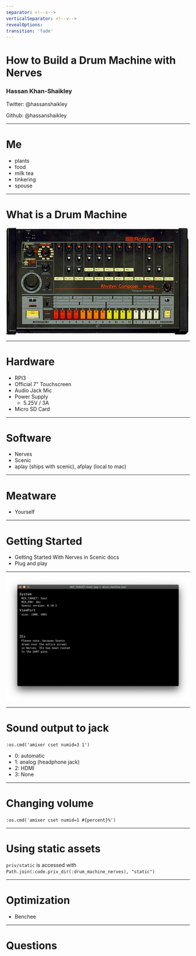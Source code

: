 ```yaml
---
separator: <!--s-->
verticalSeparator: <!--v-->
revealOptions:
transition: 'fade'
---
```


# How to Build a Drum Machine with Nerves

### Hassan Khan-Shaikley

Twitter: @hassanshaikley

Github: @hassanshaikley

---

# Me

- plants
- food
- milk tea
- tinkering
- spouse

---

# What is a Drum Machine

<!-- ![](img/drum_machine_mine.png) -->
![](img/drum_machine_old.jpg)

---

# Hardware

- RPI3
- Official 7" Touchscreen
- Audio Jack Mic
- Power Supply
	- 5.25V / 3A 
- Micro SD Card

---

# Software

- Nerves
- Scenic
- aplay (ships with scenic), afplay (local to mac)

---

# Meatware

- Yourself

---

# Getting Started

- Getting Started With Nerves in Scenic docs
- Plug and play

---

![](img/scenic_starter.png)

---

# Sound output to jack

`:os.cmd('amixer cset numid=3 1')`
- 0: automatic
- 1: analog (headphone jack)
- 2: HDMI
- 3: None 

---

# Changing volume

`:os.cmd('amixer cset numid=1 #{percent}%')`

---

# Using static assets

`priv/static` is accessed with `Path.join(:code.priv_dir(:drum_machine_nerves), "static")`

---

# Optimization

- Benchee

---

# Questions
